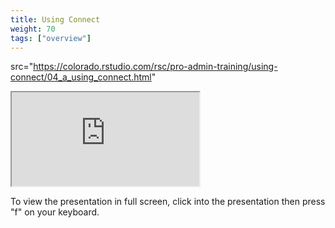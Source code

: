 ```yaml
---
title: Using Connect
weight: 70
tags: ["overview"]
---
```


src="https://colorado.rstudio.com/rsc/pro-admin-training/using-connect/04_a_using_connect.html"

<div class="resp-container">
  <iframe 
    src="https://colorado.rstudio.com/rsc/pro-admin-training/using-connect/04_a_using_connect.html" 
        class="resp-iframe" 
        gesture="media"  allow="encrypted-media" allowfullscreen>
  </iframe>
</div>


To view the presentation in full screen, click into the presentation then press "f" on your keyboard.

